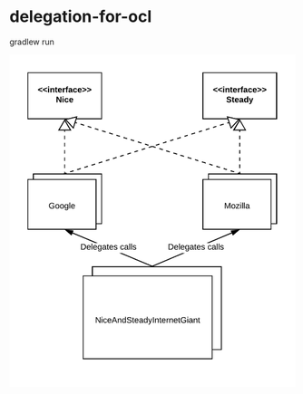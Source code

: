 # delegation-for-ocl

gradlew run

![Class diagram](https://raw.githubusercontent.com/scimonstr/delegation-for-ocl/master/diagram.png)
